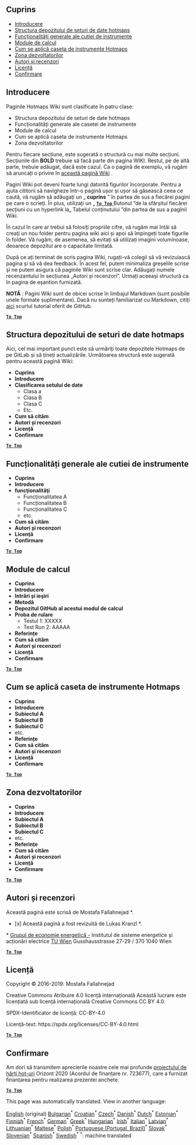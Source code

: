 <h2> Cuprins </h2><ul><li> <a href="#Introduction">Introducere</a> </li><li> <a href="#Hotmaps-data-set-repository-structure">Structura depozitului de seturi de date hotmaps</a> </li><li> <a href="#General-functionalities-of-the-toolbox">Funcționalități generale ale cutiei de instrumente</a> </li><li> <a href="#Calculation-modules">Module de calcul</a> </li><li> <a href="#How-to-apply-the-Hotmaps-toolbox">Cum se aplică caseta de instrumente Hotmaps</a> </li><li> <a href="#Developers-area">Zona dezvoltatorilor</a> </li><li> <a href="#authors-and-reviewers">Autori și recenzori</a> </li><li> <a href="#license">Licență</a> </li><li> <a href="#acknowledgement">Confirmare</a> </li></ul><h2> Introducere </h2><p> Paginile Hotmaps Wiki sunt clasificate în patru clase: </p><ul><li> Structura depozitului de seturi de date hotmaps </li><li> Funcționalități generale ale casetei de instrumente </li><li> Module de calcul </li><li> Cum se aplică caseta de instrumente Hotmaps </li><li> Zona dezvoltatorilor </li></ul><p> Pentru fiecare secțiune, este sugerată o structură cu mai multe secțiuni. Secțiunile din <strong>BOLD</strong> trebuie să facă parte din pagina WIKI. Restul, pe de altă parte, trebuie adăugat, dacă este cazul. Ca o pagină de exemplu, vă rugăm să aruncați o privire în <a href="https://github.com/HotMaps/hotmaps_wiki/wiki/CM-District-heating-potential-user-defined-thresholds">această pagină Wiki</a> . </p><p> Pagini Wiki pot deveni foarte lungi datorită figurilor încorporate. Pentru a ajuta cititorii să navigheze într-o pagină ușor și ușor să găsească ceea ce caută, vă rugăm să adăugați un „ <strong>cuprins</strong> ” în partea de sus a fiecărei pagini pe care o scrieți. În plus, utilizați un „ <ins> <code><strong><a href="#table-of-contents">To Top</a></strong></code> </ins> Butonul ”de la sfârșitul fiecărei secțiuni cu un hyperlink la„ Tabelul conținutului ”din partea de sus a paginii Wiki. </p><p> În cazul în care ar trebui să folosiți propriile cifre, vă rugăm mai întâi să creați un nou folder pentru pagina wiki aici și apoi să împingeți toate figurile în folder. Vă rugăm, de asemenea, să evitați să utilizați imagini voluminoase, deoarece depozitul are o capacitate limitată. </p><p> După ce ați terminat de scris pagina Wiki, rugați-vă colegii să vă revizuiască pagina și să vă dea feedback. În acest fel, putem minimaliza greșelile scrise și ne putem asigura că paginile Wiki sunt scrise clar. Adăugați numele recenzantului în secțiunea „Autori și recenzori”. Urmați aceeași structură ca în pagina de eșantion furnizată. </p><p> <strong>NOTĂ</strong> : Pagini Wiki sunt de obicei scrise în limbajul Markdown (sunt posibile unele formate suplimentare). Dacă nu sunteți familiarizat cu Markdown, citiți <a href="https://guides.github.com/features/mastering-markdown/">aici</a> scurtul tutorial oferit de GitHub. </p><p><ins> <code><strong><a href="#table-of-contents">To Top</a></strong></code> </ins> </p><h2> Structura depozitului de seturi de date hotmaps </h2><p> Aici, cel mai important punct este să urmăriți toate depozitele Hotmaps de pe GitLab și să țineți actualizările. Următoarea structură este sugerată pentru această pagină Wiki: </p><ul><li> <strong>Cuprins</strong> </li><li> <strong>Introducere</strong> </li><li> <strong>Clasificarea setului de date</strong> <ul><li> Clasa a </li><li> Clasa B </li><li> Clasa C </li><li> Etc. </li></ul></li><li> <strong>Cum să cităm</strong> </li><li> <strong>Autori și recenzori</strong> </li><li> <strong>Licență</strong> </li><li> <strong>Confirmare</strong> </li></ul><p><ins> <code><strong><a href="#table-of-contents">To Top</a></strong></code> </ins> </p><h2> Funcționalități generale ale cutiei de instrumente </h2><ul><li> <strong>Cuprins</strong> </li><li> <strong>Introducere</strong> </li><li> <strong>funcţionalităţi</strong> <ul><li> Funcționalitatea A </li><li> Funcționalitatea B </li><li> Funcționalitatea C </li><li> etc. </li></ul></li><li> <strong>Cum să cităm</strong> </li><li> <strong>Autori și recenzori</strong> </li><li> <strong>Licență</strong> </li><li> <strong>Confirmare</strong> </li></ul><p><ins> <code><strong><a href="#table-of-contents">To Top</a></strong></code> </ins> </p><h2> Module de calcul </h2><ul><li> <strong>Cuprins</strong> </li><li> <strong>Introducere</strong> </li><li> <strong>Intrări și ieșiri</strong> </li><li> <strong>Metodă</strong> </li><li> <strong>Depozitul GitHub al acestui modul de calcul</strong> </li><li> <strong>Proba de rulare</strong> <ul><li> Testul 1: XXXXX </li><li> Test Run 2: AAAAA </li></ul></li><li> <strong>Referințe</strong> </li><li> <strong>Cum să cităm</strong> </li><li> <strong>Autori și recenzori</strong> </li><li> <strong>Licență</strong> </li><li> <strong>Confirmare</strong> </li></ul><p><ins> <code><strong><a href="#table-of-contents">To Top</a></strong></code> </ins> </p><h2> Cum se aplică caseta de instrumente Hotmaps </h2><ul><li> <strong>Cuprins</strong> </li><li> <strong>Introducere</strong> </li><li> <strong>Subiectul A</strong> </li><li> <strong>Subiectul B</strong> </li><li> <strong>Subiectul C</strong> </li><li> etc. </li><li> <strong>Referințe</strong> </li><li> <strong>Cum să cităm</strong> </li><li> <strong>Autori și recenzori</strong> </li><li> <strong>Licență</strong> </li><li> <strong>Confirmare</strong> </li></ul><p><ins> <code><strong><a href="#table-of-contents">To Top</a></strong></code> </ins> </p><h2> Zona dezvoltatorilor </h2><ul><li> <strong>Cuprins</strong> </li><li> <strong>Introducere</strong> </li><li> <strong>Subiectul A</strong> </li><li> <strong>Subiectul B</strong> </li><li> <strong>Subiectul C</strong> </li><li> etc. </li><li> <strong>Referințe</strong> </li><li> <strong>Cum să cităm</strong> </li><li> <strong>Autori și recenzori</strong> </li><li> <strong>Licență</strong> </li><li> <strong>Confirmare</strong> </li></ul><p><ins> <code><strong><a href="#table-of-contents">To Top</a></strong></code> </ins> </p><h2> Autori și recenzori </h2><p> Această pagină este scrisă de Mostafa Fallahnejad *. </p><ul><li> [x] Această pagină a fost revizuită de Lukas Kranzl *. </li></ul><p> * <a href="https://eeg.tuwien.ac.at/">Grupul de economie energetică -</a> Institutul de sisteme energetice și acționări electrice <a href="https://eeg.tuwien.ac.at/">TU Wien</a> Gusshausstrasse 27-29 / 370 1040 Wien </p><p><ins> <code><strong><a href="#table-of-contents">To Top</a></strong></code> </ins> </p><h2> Licență </h2><p> Copyright © 2016-2019: Mostafa Fallahnejad </p><p> Creative Commons Atribuire 4.0 licență internațională Această lucrare este licențiată sub licență internațională Creative Commons CC BY 4.0. </p><p> SPDX-Identificator de licență: CC-BY-4.0 </p><p> Licență-text: https://spdx.org/licenses/CC-BY-4.0.html </p><p><ins> <code><strong><a href="#table-of-contents">To Top</a></strong></code> </ins> </p><h2> Confirmare </h2><p> Am dori să transmitem aprecierile noastre cele mai profunde <a href="https://www.hotmaps-project.eu">proiectului de hărți hot-uri</a> Orizont 2020 (Acordul de finanțare nr. 723677), care a furnizat finanțarea pentru realizarea prezentei anchete. </p><p><ins> <code><strong><a href="#table-of-contents">To Top</a></strong></code> </ins> </p>

This page was automatically translated. View in another language:

[English](en-Guidelines-for-writing-a-Hotmaps-Wiki-page) (original) [Bulgarian](bg-Guidelines-for-writing-a-Hotmaps-Wiki-page)<sup>\*</sup> [Croatian](hr-Guidelines-for-writing-a-Hotmaps-Wiki-page)<sup>\*</sup> [Czech](cs-Guidelines-for-writing-a-Hotmaps-Wiki-page)<sup>\*</sup> [Danish](da-Guidelines-for-writing-a-Hotmaps-Wiki-page)<sup>\*</sup> [Dutch](nl-Guidelines-for-writing-a-Hotmaps-Wiki-page)<sup>\*</sup> [Estonian](et-Guidelines-for-writing-a-Hotmaps-Wiki-page)<sup>\*</sup> [Finnish](fi-Guidelines-for-writing-a-Hotmaps-Wiki-page)<sup>\*</sup> [French](fr-Guidelines-for-writing-a-Hotmaps-Wiki-page)<sup>\*</sup> [German](de-Guidelines-for-writing-a-Hotmaps-Wiki-page)<sup>\*</sup> [Greek](el-Guidelines-for-writing-a-Hotmaps-Wiki-page)<sup>\*</sup> [Hungarian](hu-Guidelines-for-writing-a-Hotmaps-Wiki-page)<sup>\*</sup> [Irish](ga-Guidelines-for-writing-a-Hotmaps-Wiki-page)<sup>\*</sup> [Italian](it-Guidelines-for-writing-a-Hotmaps-Wiki-page)<sup>\*</sup> [Latvian](lv-Guidelines-for-writing-a-Hotmaps-Wiki-page)<sup>\*</sup> [Lithuanian](lt-Guidelines-for-writing-a-Hotmaps-Wiki-page)<sup>\*</sup> [Maltese](mt-Guidelines-for-writing-a-Hotmaps-Wiki-page)<sup>\*</sup> [Polish](pl-Guidelines-for-writing-a-Hotmaps-Wiki-page)<sup>\*</sup> [Portuguese (Portugal, Brazil)](pt-Guidelines-for-writing-a-Hotmaps-Wiki-page)<sup>\*</sup>  [Slovak](sk-Guidelines-for-writing-a-Hotmaps-Wiki-page)<sup>\*</sup> [Slovenian](sl-Guidelines-for-writing-a-Hotmaps-Wiki-page)<sup>\*</sup> [Spanish](es-Guidelines-for-writing-a-Hotmaps-Wiki-page)<sup>\*</sup> [Swedish](sv-Guidelines-for-writing-a-Hotmaps-Wiki-page)<sup>\*</sup>
<sup>\*</sup>: machine translated
